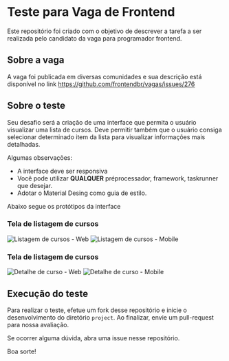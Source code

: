 # Teste para Vaga de Frontend

Este repositório foi criado com o objetivo de descrever a tarefa a ser realizada pelo candidato da vaga para programador frontend.

## Sobre a vaga

A vaga foi publicada em diversas comunidades e sua descrição está disponível no link https://github.com/frontendbr/vagas/issues/276

## Sobre o teste

Seu desafio será a criação de uma interface que permita o usuário visualizar uma lista de cursos. Deve permitir também que o usuário consiga selecionar determinado item da lista para visualizar informações mais detalhadas.

Algumas observações:

* A interface deve ser responsiva
* Você pode utilizar  **QUALQUER** préprocessador, framework, taskrunner que desejar.
* Adotar o Material Desing como guia de estilo.

Abaixo segue os protótipos da interface

### Tela de listagem de cursos

![Listagem de cursos - Web](/images/listagem-de-cursos-web.png)
![Listagem de cursos - Mobile](/images/listagem-de-cursos-mobile.png)

### Tela de listagem de cursos

![Detalhe de curso - Web](/images/detalhe-de-curso-web.png)
![Detalhe de curso - Mobile](/images/detalhe-de-curso-mobile.png)


## Execução do teste

Para realizar o teste, efetue um fork desse repositório e inicie o desenvolvimento do diretório `project`. Ao finalizar, envie um pull-request para nossa avaliação.

Se ocorrer alguma dúvida, abra uma issue nesse repositório.

Boa sorte!

